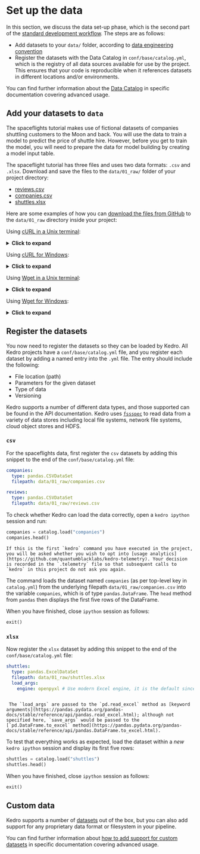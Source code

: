 # Set up the data

In this section, we discuss the data set-up phase, which is the second part of the [standard development workflow](./spaceflights_tutorial.md#kedro-project-development-workflow). The steps are as follows:

* Add datasets to your `data/` folder, according to [data engineering convention](../faq/faq.md#what-is-data-engineering-convention)
* Register the datasets with the Data Catalog in `conf/base/catalog.yml`, which is the registry of all data sources available for use by the project. This ensures that your code is reproducible when it references datasets in different locations and/or environments.

You can find further information about the [Data Catalog](../data/data_catalog.md) in specific documentation covering advanced usage.


## Add your datasets to `data`

The spaceflights tutorial makes use of fictional datasets of companies shuttling customers to the Moon and back. You will use the data to train a model to predict the price of shuttle hire. However, before you get to train the model, you will need to prepare the data for model building by creating a model input table.

The spaceflight tutorial has three files and uses two data formats: `.csv` and `.xlsx`. Download and save the files to the `data/01_raw/` folder of your project directory:

* [reviews.csv](https://kedro-org.github.io/kedro/reviews.csv)
* [companies.csv](https://kedro-org.github.io/kedro/companies.csv)
* [shuttles.xlsx](https://kedro-org.github.io/kedro/shuttles.xlsx)

Here are some examples of how you can [download the files from GitHub](https://www.quora.com/How-do-I-download-something-from-GitHub) to the `data/01_raw` directory inside your project:

Using [cURL in a Unix terminal](https://curl.se/download.html):

<details>
<summary><b>Click to expand</b></summary>

```bash
# reviews
curl -o data/01_raw/reviews.csv https://kedro-org.github.io/kedro/reviews.csv
# companies
curl -o data/01_raw/companies.csv https://kedro-org.github.io/kedro/companies.csv
# shuttles
curl -o data/01_raw/shuttles.xlsx https://kedro-org.github.io/kedro/shuttles.xlsx
```
</details>

Using [cURL for Windows](https://curl.se/windows/):

<details>
<summary><b>Click to expand</b></summary>

```bat
curl -o data\01_raw\reviews.csv https://kedro-org.github.io/kedro/reviews.csv
curl -o data\01_raw\companies.csv https://kedro-org.github.io/kedro/companies.csv
curl -o data\01_raw\shuttles.xlsx https://kedro-org.github.io/kedro/shuttles.xlsx
```
</details>

Using [Wget in a Unix terminal](https://www.gnu.org/software/wget/):

<details>
<summary><b>Click to expand</b></summary>

```bash
# reviews
wget -O data/01_raw/reviews.csv https://kedro-org.github.io/kedro/reviews.csv
# companies
wget -O data/01_raw/companies.csv https://kedro-org.github.io/kedro/companies.csv
# shuttles
wget -O data/01_raw/shuttles.xlsx https://kedro-org.github.io/kedro/shuttles.xlsx
```
</details>

Using [Wget for Windows](https://eternallybored.org/misc/wget/):

<details>
<summary><b>Click to expand</b></summary>

```bat
wget -O data\01_raw\reviews.csv https://kedro-org.github.io/kedro/reviews.csv
wget -O data\01_raw\companies.csv https://kedro-org.github.io/kedro/companies.csv
wget -O data\01_raw\shuttles.xlsx https://kedro-org.github.io/kedro/shuttles.xlsx
```
</details>

## Register the datasets

You now need to register the datasets so they can be loaded by Kedro. All Kedro projects have a `conf/base/catalog.yml` file, and you register each dataset by adding a named entry into the `.yml` file. The entry should include the following:

* File location (path)
* Parameters for the given dataset
* Type of data
* Versioning

Kedro supports a number of different data types, and those supported can be found in the API documentation. Kedro uses [`fssspec`](https://filesystem-spec.readthedocs.io/en/latest/) to read data from a variety of data stores including local file systems, network file systems, cloud object stores and HDFS.


### `csv`

For the spaceflights data, first register the `csv` datasets by adding this snippet to the end of the `conf/base/catalog.yml` file:

```yaml
companies:
  type: pandas.CSVDataSet
  filepath: data/01_raw/companies.csv

reviews:
  type: pandas.CSVDataSet
  filepath: data/01_raw/reviews.csv
```

To check whether Kedro can load the data correctly, open a `kedro ipython` session and run:

```python
companies = catalog.load("companies")
companies.head()
```

```{note}
If this is the first `kedro` command you have executed in the project, you will be asked whether you wish to opt into [usage analytics](https://github.com/quantumblacklabs/kedro-telemetry). Your decision is recorded in the `.telemetry` file so that subsequent calls to `kedro` in this project do not ask you again.
```

The command loads the dataset named `companies` (as per top-level key in `catalog.yml`) from the underlying filepath `data/01_raw/companies.csv` into the variable `companies`, which is of type `pandas.DataFrame`. The `head` method from `pandas` then displays the first five rows of the DataFrame.

When you have finished, close `ipython` session as follows:

```python
exit()
```

### `xlsx`

Now register the `xlsx` dataset by adding this snippet to the end of the `conf/base/catalog.yml` file:

```yaml
shuttles:
  type: pandas.ExcelDataSet
  filepath: data/01_raw/shuttles.xlsx
  load_args:
    engine: openpyxl # Use modern Excel engine, it is the default since Kedro 0.18.0
```

```{note}

 The `load_args` are passed to the `pd.read_excel` method as [keyword arguments](https://pandas.pydata.org/pandas-docs/stable/reference/api/pandas.read_excel.html); although not specified here, `save_args` would be passed to the [`pd.DataFrame.to_excel` method](https://pandas.pydata.org/pandas-docs/stable/reference/api/pandas.DataFrame.to_excel.html).
```

To test that everything works as expected, load the dataset within a _new_ `kedro ipython` session and display its first five rows:

```python
shuttles = catalog.load("shuttles")
shuttles.head()
```
When you have finished, close `ipython` session as follows:

```python
exit()
```

## Custom data

Kedro supports a number of [datasets](/kedro.extras.datasets) out of the box, but you can also add support for any proprietary data format or filesystem in your pipeline.

You can find further information about [how to add support for custom datasets](../extend_kedro/custom_datasets.md) in specific documentation covering advanced usage.
